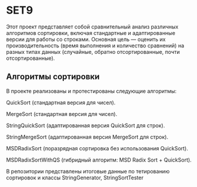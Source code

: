 # SET9

Этот проект представляет собой сравнительный анализ различных алгоритмов сортировки, включая стандартные и адаптированные версии для работы со строками. Основная цель — оценить их производительность (время выполнения и количество сравнений) на разных типах данных (случайные, обратно отсортированные, почти отсортированные).

## Алгоритмы сортировки
В проекте реализованы и протестированы следующие алгоритмы:

QuickSort (стандартная версия для чисел).

MergeSort (стандартная версия для чисел).

StringQuickSort (адаптированная версия QuickSort для строк).

StringMergeSort (адаптированная версия MergeSort для строк).

MSDRadixSort (поразрядная сортировка без использования QuickSort).

MSDRadixSortWithQS (гибридный алгоритм: MSD Radix Sort + QuickSort).

В репозитории представлены итоговые данные по тетированию сортировок и классы StringGenerator, StringSortTester
